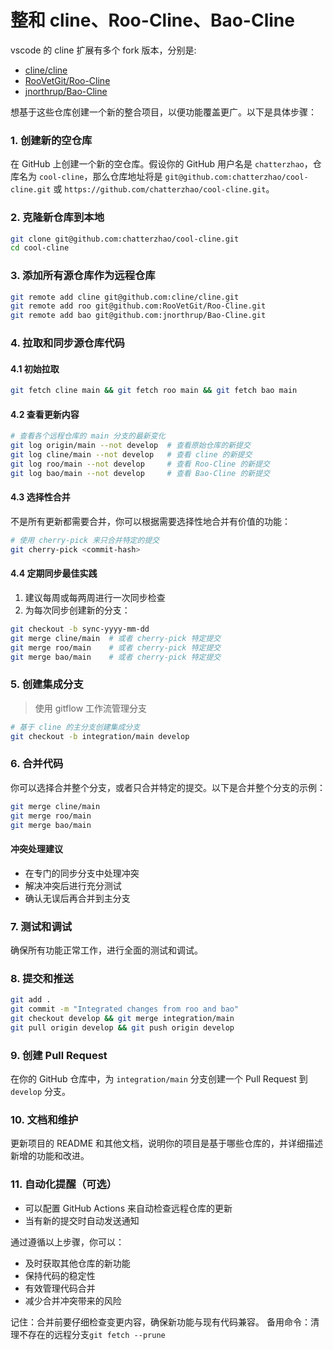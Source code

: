 # 整和 cline、Roo-Cline、Bao-Cline
vscode 的 cline 扩展有多个 fork 版本，分别是:
- [cline/cline](https://github.com/cline/cline.git)
- [RooVetGit/Roo-Cline](https://github.com/RooVetGit/Roo-Cline.git)
- [jnorthrup/Bao-Cline](https://github.com/jnorthrup/Bao-Cline.git)

想基于这些仓库创建一个新的整合项目，以便功能覆盖更广。以下是具体步骤：

### 1. 创建新的空仓库
在 GitHub 上创建一个新的空仓库。假设你的 GitHub 用户名是 `chatterzhao`，仓库名为 `cool-cline`，那么仓库地址将是 `git@github.com:chatterzhao/cool-cline.git` 或 `https://github.com/chatterzhao/cool-cline.git`。

### 2. 克隆新仓库到本地
```bash
git clone git@github.com:chatterzhao/cool-cline.git
cd cool-cline
```

### 3. 添加所有源仓库作为远程仓库
```bash
git remote add cline git@github.com:cline/cline.git
git remote add roo git@github.com:RooVetGit/Roo-Cline.git
git remote add bao git@github.com:jnorthrup/Bao-Cline.git
```

### 4. 拉取和同步源仓库代码
#### 4.1 初始拉取
```bash
git fetch cline main && git fetch roo main && git fetch bao main
```

#### 4.2 查看更新内容
```bash
# 查看各个远程仓库的 main 分支的最新变化
git log origin/main --not develop  # 查看原始仓库的新提交
git log cline/main --not develop   # 查看 cline 的新提交
git log roo/main --not develop     # 查看 Roo-Cline 的新提交
git log bao/main --not develop     # 查看 Bao-Cline 的新提交
```

#### 4.3 选择性合并
不是所有更新都需要合并，你可以根据需要选择性地合并有价值的功能：
```bash
# 使用 cherry-pick 来只合并特定的提交
git cherry-pick <commit-hash>
```

#### 4.4 定期同步最佳实践
1. 建议每周或每两周进行一次同步检查
2. 为每次同步创建新的分支：
```bash
git checkout -b sync-yyyy-mm-dd
git merge cline/main  # 或者 cherry-pick 特定提交
git merge roo/main    # 或者 cherry-pick 特定提交
git merge bao/main    # 或者 cherry-pick 特定提交
```

### 5. 创建集成分支
> 使用 gitflow 工作流管理分支
```bash
# 基于 cline 的主分支创建集成分支
git checkout -b integration/main develop
```

### 6. 合并代码
你可以选择合并整个分支，或者只合并特定的提交。以下是合并整个分支的示例：
```bash
git merge cline/main
git merge roo/main
git merge bao/main
```

#### 冲突处理建议
- 在专门的同步分支中处理冲突
- 解决冲突后进行充分测试
- 确认无误后再合并到主分支

### 7. 测试和调试
确保所有功能正常工作，进行全面的测试和调试。

### 8. 提交和推送
```bash
git add .
git commit -m "Integrated changes from roo and bao"
git checkout develop && git merge integration/main
git pull origin develop && git push origin develop
```

### 9. 创建 Pull Request
在你的 GitHub 仓库中，为 `integration/main` 分支创建一个 Pull Request 到 `develop` 分支。

### 10. 文档和维护
更新项目的 README 和其他文档，说明你的项目是基于哪些仓库的，并详细描述新增的功能和改进。

### 11. 自动化提醒（可选）
- 可以配置 GitHub Actions 来自动检查远程仓库的更新
- 当有新的提交时自动发送通知

通过遵循以上步骤，你可以：
- 及时获取其他仓库的新功能
- 保持代码的稳定性
- 有效管理代码合并
- 减少合并冲突带来的风险

记住：合并前要仔细检查变更内容，确保新功能与现有代码兼容。
备用命令：清理不存在的远程分支`git fetch --prune`


